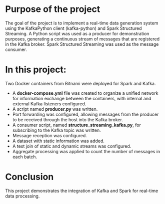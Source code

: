 # Purpose of the project
The goal of the project is to implement a real-time data generation system using the KafkaPython client (kafka-python) and Spark Structured Streaming.
A Python script was used as a producer for demonstration purposes, generating a continuous stream of messages that are registered in the Kafka broker.
Spark Structured Streaming was used as the message consumer.

# In this project:
Two Docker containers from Bitnami were deployed for Spark and Kafka.
- A **docker-compose.yml** file was created to organize a unified network for information exchange between the containers, with internal and external Kafka listeners configured.
- A script named **producer.py** was written.
- Port forwarding was configured, allowing messages from the producer to be received through the host into the Kafka broker.
- A consumer script, named **structure_streaming_kafka.py**, for subscribing to the Kafka topic was written.
- Message reception was configured.
- A dataset with static information was added.
- A test join of static and dynamic streams was configured.
- Aggregate processing was applied to count the number of messages in each batch.

# Conclusion
This project demonstrates the integration of Kafka and Spark for real-time data processing.
